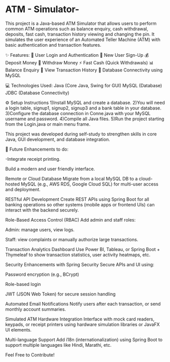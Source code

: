 # ATM - Simulator-

This project is a Java-based ATM Simulator that allows users to perform common ATM operations such as balance enquiry, cash withdrawal, deposits, fast cash, transaction history viewing and changing the pin.
It simulates the user experience of an Automated Teller Machine (ATM) with basic authentication and transaction features.

✨ Features:
🔑 User Login and Authentication
📝 New User Sign-Up
💰 Deposit Money
💸 Withdraw Money
⚡ Fast Cash (Quick Withdrawals)
📊 Balance Enquiry
🧾 View Transaction History
🔌 Database Connectivity using MySQL

💻 Technologies Used:
Java (Core Java, Swing for GUI)
MySQL (Database)
JDBC (Database Connectivity)


⚙️ Setup Instructions
1)Install MySQL and create a database.
2)You will need a login table, signup1, signup2, signup3 and a bank table in your database.
3)Configure the database connection in Conne.java with your MySQL username and password.
4)Compile all Java files.
5)Run the project starting from the Login.java or main menu frame.


This project was developed during self-study to strengthen skills in core Java, GUI development, and database integration.


🚀 Future Enhancements to do:

-Integrate receipt printing.

Build a modern and user friendly interface.

Remote or Cloud Database
Migrate from a local MySQL DB to a cloud-hosted MySQL (e.g., AWS RDS, Google Cloud SQL) for multi-user access and deployment.

RESTful API Development
Create REST APIs using Spring Boot for all banking operations so other systems (mobile apps or frontend UIs) can interact with the backend securely.

Role-Based Access Control (RBAC)
Add admin and staff roles:

Admin: manage users, view logs.

Staff: view complaints or manually authorize large transactions.

Transaction Analytics Dashboard
Use Power BI, Tableau, or Spring Boot + Thymeleaf to show transaction statistics, user activity heatmaps, etc.

Security Enhancements with Spring Security
Secure APIs and UI using:

Password encryption (e.g., BCrypt)

Role-based login

JWT (JSON Web Token) for secure session handling

Automated Email Notifications
Notify users after each transaction, or send monthly account summaries.

Simulated ATM Hardware Integration
Interface with mock card readers, keypads, or receipt printers using hardware simulation libraries or JavaFX UI elements.

Multi-language Support
Add i18n (internationalization) using Spring Boot to support multiple languages like Hindi, Marathi, etc.

Feel Free to Contribute!
